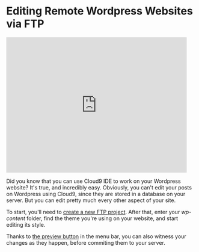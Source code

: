 # Editing Remote Wordpress Websites via FTP

<iframe width="480" height="360" src="http://www.youtube.com/embed/3vZIKzALxyU" frameborder="0" allowfullscreen></iframe>

Did you know that you can use Cloud9 IDE to work on your Wordpress website? It's true, and incredibly easy. Obviously, you can't edit your posts on Wordpress using Cloud9, since they are stored in a database on your server. But you can edit pretty much every other aspect of your site.

To start, you'll need to [create a new FTP project](./ftp_workspaces.html). After that, enter your _wp-content_ folder, find the theme you're using on your website, and start editing its style.

Thanks to [the preview button](./editor.html#previewButton) in the menu bar, you can also witness your changes as they happen, before commiting them to your server.